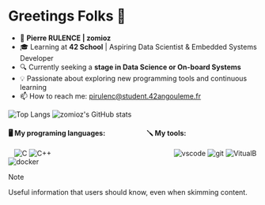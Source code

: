 # Greetings Folks 👋
- 👨 **Pierre RULENCE | zomioz**
- 🎓 Learning at **42 School** | Aspiring Data Scientist & Embedded Systems Developer
- 🔍 Currently seeking a **stage in Data Science or On-board Systems**
- 💡 Passionate about exploring new programming tools and continuous learning
- 📫 How to reach me: pirulenc@student.42angouleme.fr

![Top Langs](https://github-readme-stats.vercel.app/api/top-langs/?username=zomioz&layout=donut&theme=tokyonight) ![zomioz's GitHub stats](https://github-readme-stats.vercel.app/api?username=zomioz&show_icons=true&theme=tokyonight)


#### 🖥️ My programing languages: $~~~~~~~~~~~~~~~~~~~~~~~$ 🪛 My tools:
$~~$ ![C](https://img.icons8.com/color/36/c-programming.png)   ![C++](https://img.icons8.com/color/36/c-plus-plus-logo.png) $~~~~~~~~~~~~~~~~~~~~~~~~~~~~~~~~~~~~~~~~~~~~~~~~~~~~~~~~~~~~~$ ![vscode](https://img.icons8.com/badges/36/visual-studio.png) ![git](https://img.icons8.com/material-rounded/36/FFFFFF/github.png)   ![VitualB](https://img.icons8.com/color/36/virtualbox.png)   ![docker](https://img.icons8.com/external-those-icons-flat-those-icons/36/external-Docker-Logo-social-media-those-icons-flat-those-icons.png)



> [!NOTE]
> Useful information that users should know, even when skimming content.
<!--
**zomioz/zomioz** is a ✨ _special_ ✨ repository because its `README.md` (this file) appears on your GitHub profile.

Here are some ideas to get you started:

- 🔭 I’m currently working on ...
- 🌱 I’m currently learning ...
- 👯 I’m looking to collaborate on ...
- 🤔 I’m looking for help with ...
- 💬 Ask me about ...
- 📫 How to reach me: ...
- 😄 Pronouns: ...
- ⚡ Fun fact: ...
-->
